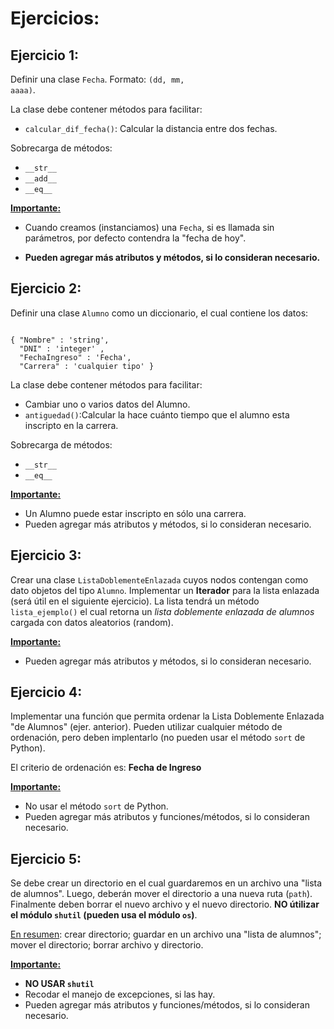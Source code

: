 
# Ejercicios:

## Ejercicio 1: 

Definir una clase <code>Fecha</code>. Formato: <code>(dd, mm, aaaa)</code>. 

La clase debe contener métodos para facilitar:
 
- <code>calcular_dif_fecha()</code>: Calcular la distancia entre dos fechas. 

Sobrecarga de métodos: 

- <code>\_\_str\_\_</code>
- <code>\_\_add\_\_</code>
- <code>\_\_eq\_\_</code>

<u><b>Importante:</b></u> 
- Cuando creamos (instanciamos) una <code>Fecha</code>, si es llamada sin parámetros, por defecto contendra la "fecha de hoy".

- **Pueden agregar más atributos y métodos, si lo consideran necesario.**  



## Ejercicio 2:


Definir una clase <code>Alumno</code> como un diccionario, el cual contiene los datos:

<code>
{ "Nombre" : 'string',
  "DNI" : 'integer' ,
  "FechaIngreso" : 'Fecha',
  "Carrera" : 'cualquier tipo' }
</code>

La clase debe contener métodos para facilitar:
 
- Cambiar uno o varios datos del Alumno.
- <code>antiguedad()</code>:Calcular la hace cuánto tiempo que el alumno esta inscripto en la carrera. 

Sobrecarga de métodos: 

- <code>\_\_str\_\_</code>
- <code>\_\_eq\_\_</code>

<u><b>Importante:</b></u> 
- Un Alumno puede estar inscripto en sólo una carrera.
- Pueden agregar más atributos y métodos, si lo consideran necesario.  



## Ejercicio 3:


Crear una clase <code>ListaDoblementeEnlazada</code> cuyos nodos contengan como dato objetos del tipo <code>Alumno</code>. Implementar un **Iterador** para la lista enlazada (será útil en el siguiente ejercicio). 
La lista tendrá un método <code>lista_ejemplo()</code> el cual retorna un *lista doblemente enlazada de alumnos* cargada con datos aleatorios (random).

<u><b>Importante:</b></u> 
- Pueden agregar más atributos y métodos, si lo consideran necesario. 


## Ejercicio 4:


Implementar una función que permita ordenar la Lista Doblemente Enlazada "de Alumnos" (ejer. anterior). Pueden utilizar cualquier método de ordenación, pero deben implentarlo (no pueden usar el método <code>sort</code> de Python).
   

El criterio de ordenación es: **Fecha de Ingreso** 

<u><b>Importante:</b></u> 
- No usar el método <code>sort</code> de Python.
- Pueden agregar más atributos y funciones/métodos, si lo consideran necesario. 

## Ejercicio 5:


Se debe crear un directorio en el cual guardaremos en un archivo una "lista de alumnos". Luego, deberán mover el directorio a una nueva ruta (<code>path</code>). Finalmente deben borrar el nuevo archivo y el nuevo directorio. 
**NO útilizar el módulo <code>shutil</code> (pueden usa el módulo <code>os</code>)**. 

<u>En resumen</u>: crear directorio; guardar en un archivo una "lista de alumnos"; mover el directorio; borrar archivo y directorio. 

<u><b>Importante:</b></u> 
- **NO USAR <code>shutil</code>**
- Recodar el manejo de excepciones, si las hay.
- Pueden agregar más atributos y funciones/métodos, si lo consideran necesario.
